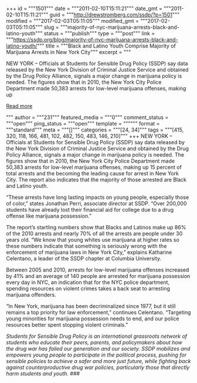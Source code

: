 +++
id = """1501"""
date = """2011-02-10T15:11:21"""
date_gmt = """2011-02-10T15:11:21"""
guid = """http://drewstromberg.com/ssdp/?p=1501"""
modified = """2017-02-03T05:11:05"""
modified_gmt = """2017-02-03T05:11:05"""
slug = """majority-of-nyc-marijuana-arrests-black-and-latino-youth"""
status = """publish"""
type = """post"""
link = """https://ssdp.org/blog/majority-of-nyc-marijuana-arrests-black-and-latino-youth/"""
title = """Black and Latino Youth Comprise Majority of Marijuana Arrests in New York City"""
excerpt = """<p>NEW YORK &#8211; Officials at Students for Sensible Drug Policy (SSDP) say data released by the New York Division of Criminal Justice Service and obtained by the Drug Policy Alliance, signals a major change in marijuana policy is needed. The figures show that in 2010, the New York City Police Department made 50,383 arrests for low-level marijuana offenses, making up</p>
<div class="h10"></div>
<p><a class="more-link2 flat" href="https://ssdp.org/blog/majority-of-nyc-marijuana-arrests-black-and-latino-youth/">Read more</a></p>
"""
author = """231"""
featured_media = """0"""
comment_status = """open"""
ping_status = """open"""
template = """"""
format = """standard"""
meta = """[]"""
categories = """[24, 34]"""
tags = """[415, 320, 118, 166, 481, 102, 482, 150, 483, 146, 210]"""
+++
NEW YORK &#8211; Officials at Students for Sensible Drug Policy (SSDP) say data released by the New York Division of Criminal Justice Service and obtained by the Drug Policy Alliance, signals a major change in marijuana policy is needed. The figures show that in 2010, the New York City Police Department made 50,383 arrests for low-level marijuana offenses, making up 15 percent of total arrests and the becoming the leading cause for arrest in New York City. The report also indicates that the majority of those arrested are Black and Latino youth.

&#8220;These arrests have long lasting impacts on young people, especially those of color,&#8221; states Jonathan Perri, associate director at SSDP. &#8220;Over 200,000 students have already lost their financial aid for college due to a drug offense like marijuana possession.&#8221;

The report&#8217;s startling numbers show that Blacks and Latinos make up 86% of the 2010 arrests and nearly 70% of all the arrests are people under 30 years old. &#8220;We know that young whites use marijuana at higher rates so these numbers indicate that something is seriously wrong with the enforcement of marijuana laws in New York City,&#8221; explains Katharine Celentano, a leader of the SSDP chapter at Columbia University.

Between 2005 and 2010, arrests for low-level marijuana offenses increased by 41% and an average of 140 people are arrested for marijuana possession every day in NYC, an indication that for the NYC police department, spending resources on violent crimes takes a back seat to arresting marijuana offenders.

&#8220;In New York, marijuana has been decriminalized since 1977, but it still remains a top priority for law enforcement,&#8221; continues Celentano. &#8220;Targeting young minorities for marijuana possession needs to end, and our police resources better spent stopping violent criminals.&#8221;

<em>Students for Sensible Drug Policy is an international grassroots network of students who educate their peers, parents, and policymakers about how the drug war has failed our generation and our society. SSDP mobilizes and empowers young people to participate in the political process, pushing for sensible policies to achieve a safer and more just future, while fighting back against counterproductive drug war policies, particularly those that directly harm students and youth.</em>
<em>###</em>
